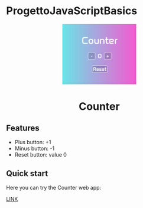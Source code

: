 # ProgettoJavaScriptBasics
 <div align="center">
  <img src="immages/home.png" width="200px">
  <h1>Counter</h1>
</div>

## Features

* Plus button: +1
* Minus button: -1
* Reset button: value 0

## Quick start

Here you can try the Counter web app:

<a href="https://jsbasicsjessicadabennini.netlify.app/">LINK</a>

